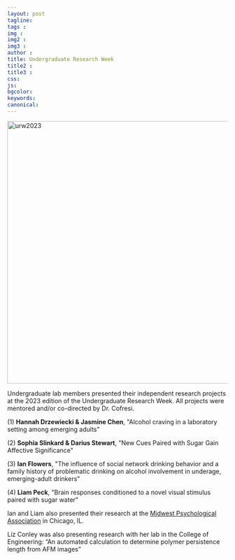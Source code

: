 ```yaml
---
layout: post
tagline: 
tags : 
img : 
img2 :
img3 : 
author : 
title: Undergraduate Research Week
title2 : 
title3 : 
css: 
js: 
bgcolor: 
keywords: 
canonical:
---
```

<span class="image small"><img src="https://www.cofresilab.org/assets/images/news/urw2023.png" alt="urw2023" width="600"/></span>

<p class="lead"> Undergraduate lab members presented their independent research projects at the 2023 edition of the Undergraduate Research Week. All projects were mentored and/or co-directed by Dr. Cofresi.  </p>

(1) **Hannah Drzewiecki & Jasmine Chen**, "Alcohol craving in a laboratory setting among emerging adults"

(2) **Sophia Slinkard & Darius Stewart**, "New Cues Paired with Sugar Gain Affective Significance" 

(3) **Ian Flowers**, "The influence of social network drinking behavior and a family history of problematic drinking on alcohol involvement in underage, emerging-adult drinkers"

(4) **Liam Peck**, "Brain responses conditioned to a novel visual stimulus paired with sugar water"

Ian and Liam also presented their research at the [Midwest Psychological Association](https://midwesternpsych.org/) in Chicago, IL.

Liz Conley was also presenting research with her lab in the College of Engineering: “An automated calculation to determine polymer persistence length from AFM images”


 
